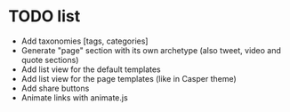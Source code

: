 # TODO list

- Add taxonomies [tags, categories]
- Generate "page" section with its own archetype (also tweet, video and quote sections)
- Add list view for the default templates
- Add list view for the page templates (like in Casper theme)
- Add share buttons
- Animate links with animate.js
